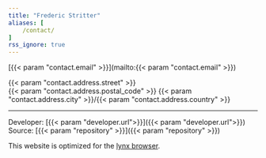 ```yaml
---
title: "Frederic Stritter"
aliases: [
    /contact/
]
rss_ignore: true
---
```

[{{< param "contact.email" >}}](mailto:{{< param "contact.email" >}})  

{{< param "contact.address.street" >}}  
{{< param "contact.address.postal_code" >}} {{< param "contact.address.city" >}}/{{< param "contact.address.country" >}}

---

Developer: [{{< param "developer.url">}}]({{< param "developer.url">}})  
Source: [{{< param "repository" >}}]({{< param "repository" >}})  

This website is optimized for the [lynx browser](https://lynx.browser.org/).

